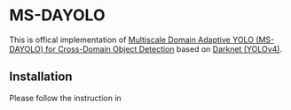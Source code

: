 # MS-DAYOLO
This is offical implementation of [Multiscale Domain Adaptive YOLO (MS-DAYOLO) for Cross-Domain Object Detection](https://ieeexplore.ieee.org/document/9506039) based on [Darknet (YOLOv4)](https://github.com/AlexeyAB/darknet).

## Installation
Please follow the instruction in 
